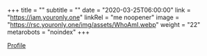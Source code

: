 +++
title = ""
subtitle = ""
date = "2020-03-25T06:00:00"
link = "https://iam.youronly.one"
linkRel = "me noopener"
image = "https://rsc.youronly.one/img/assets/WhoAmI.webp"
weight = "22"
metarobots = "noindex"
+++

<a href="https://iam.youronly.one" rel="me noopener" referrerpolicy="strict-origin-when-cross-origin">Profile</a>
